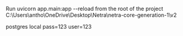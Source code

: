 Run 
uvicorn app.main:app --reload
from the root of the project C:\Users\antho\OneDrive\Desktop\Netra\netra-core-generation-1\v2

postgres local
pass=123
user=123